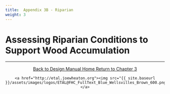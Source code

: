 ```yaml
---
title:  Appendix 3B - Riparian
weight: 3
---
```


# Assessing Riparian Conditions to Support Wood Accumulation


------
<div align="center">
	<a class="hollow button" href="{{ site.baseurl }}/"><i class="fa fa-arrow-circle-left" aria-hidden="true"></i>  Back to Design Manual Home <i class="fa fa-book" aria-hidden="true"></i></a>
	<a class="hollow button" href="{{ site.baseurl }}/manual/chap03"><i class="fa fa-arrow-circle-up" aria-hidden="true"></i>  Return to Chapter 3 </a>

    <a href="http://etal.joewheaton.org"><img src="{{ site.baseurl }}/assets/images/logos/ETAL@FHC_FullText_Blue_Wellsvilles_Brown_600.png"></a>

</div>